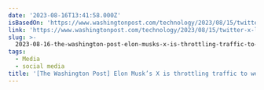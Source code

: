 ```yaml
---
date: '2023-08-16T13:41:58.000Z'
isBasedOn: 'https://www.washingtonpost.com/technology/2023/08/15/twitter-x-links-delayed'
link: 'https://www.washingtonpost.com/technology/2023/08/15/twitter-x-links-delayed'
slug: >-
  2023-08-16-the-washington-post-elon-musks-x-is-throttling-traffic-to-websites-he-di
tags:
  - Media
  - social media
title: '[The Washington Post] Elon Musk’s X is throttling traffic to websites he di'
---
```


